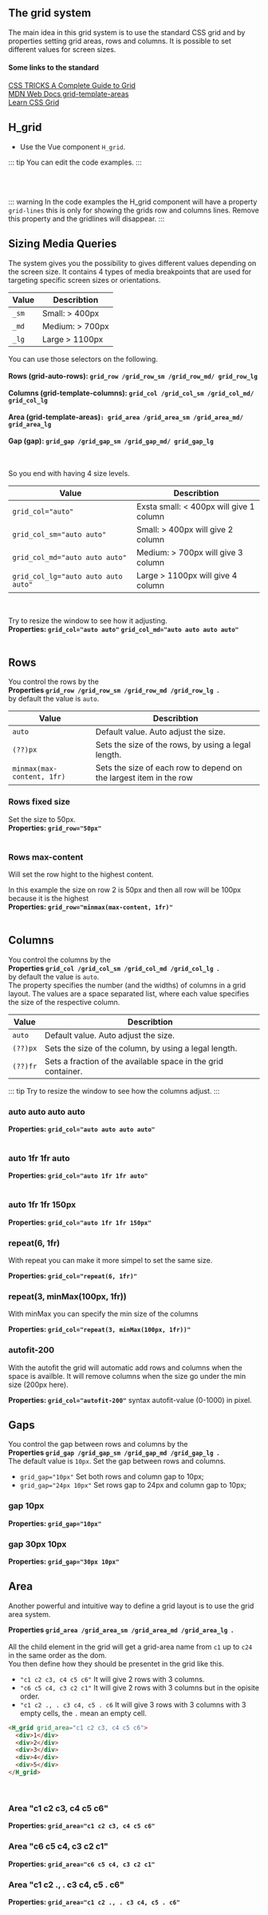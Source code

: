 ## The grid system

The main idea in this grid system is to use the standard CSS grid and by properties setting grid areas, rows and columns.
It is possible to set different values for screen sizes.

#### Some links to the standard

[CSS TRICKS A Complete Guide to Grid](https://css-tricks.com/snippets/css/complete-guide-grid/)<br/>
[MDN Web Docs grid-template-areas](https://developer.mozilla.org/en-US/docs/Web/CSS/grid-template-areas)<br/>
[Learn CSS Grid](https://learncssgrid.com/)<br/>

## H_grid

- Use the Vue component `H_grid`.

::: tip
You can edit the code examples.
:::

<br>
<hhl-live-editor title="" htmlCode='
    <template>
      <H_grid grid-lines grid_col="1fr auto 1fr" grid_padding="15px">
        <div>1</div>
        <div>2</div>
        <div>3</div>
      </H_grid>
    </template>
    <xstyle>
      .H_grid {
        box-shadow: var(--shadow-2);
      }
      .H_grid > div {
        min-height: 25px;
        min-width: 24px;
        background-color: var(--col-pri);
        color: white;
        text-align: center;
      }
    </xstyle>
'>
</hhl-live-editor>
<br/>

::: warning
In the code examples the H_grid component will have a property `grid-lines` this is only for showing the grids row and columns lines.
Remove this property and the gridlines will disappear.
:::

## Sizing Media Queries

The system gives you the possibility to gives different values depending on the screen size.
It contains 4 types of media breakpoints that are used for targeting specific screen sizes or orientations.

| Value | Describtion     |
| ----- | --------------- |
| `_sm` | Small: > 400px  |
| `_md` | Medium: > 700px |
| `_lg` | Large > 1100px  |

You can use those selectors on the following.<br><br>
**Rows (grid-auto-rows): `grid_row /grid_row_sm /grid_row_md/ grid_row_lg`**<br><br>
**Columns (grid-template-columns): `grid_col /grid_col_sm /grid_col_md/ grid_col_lg`**<br><br>
**Area (grid-template-areas)`: grid_area /grid_area_sm /grid_area_md/ grid_area_lg`**<br><br>
**Gap (gap): `grid_gap /grid_gap_sm /grid_gap_md/ grid_gap_lg`**<br><br>

<br>
So you end with having 4 size levels.
<br>

| Value                               | Describtion                             |
| ----------------------------------- | --------------------------------------- |
| `grid_col="auto"`                   | Exsta small: < 400px will give 1 column |
| `grid_col_sm="auto auto"`           | Small: > 400px will give 2 column       |
| `grid_col_md="auto auto auto"`      | Medium: > 700px will give 3 column      |
| `grid_col_lg="auto auto auto auto"` | Large > 1100px will give 4 column       |

<br>

Try to resize the window to see how it adjusting.<br>
**Properties: `grid_col="auto auto"` `grid_col_md="auto auto auto auto"`**
<br>
<hhl-live-editor title="" htmlCode='
    <template>
        <H_grid grid-lines grid_col="auto auto" grid_col_lg="auto auto auto auto" grid_padding="15px">
          <div>1</div>
          <div>2</div>
          <div>3</div>
          <div>3</div>
        </H_grid>
    </template>
    <xstyle>
      .H_grid {
        box-shadow: var(--shadow-2);
      }
      .H_grid > div {
        min-height: 25px;
        min-width: 24px;
        background-color: var(--col-pri);
        color: white;
        text-align: center;
      }
    <x/style>
'>
</hhl-live-editor>
<br/>

## Rows

You control the rows by the<br>
**Properties `grid_row /grid_row_sm /grid_row_md /grid_row_lg `.**<br>
by default the value is `auto`.

| Value                      | Describtion                                                        |
| -------------------------- | ------------------------------------------------------------------ |
| `auto`                     | Default value. Auto adjust the size.                               |
| `(??)px`                   | Sets the size of the rows, by using a legal length.                |
| `minmax(max-content, 1fr)` | Sets the size of each row to depend on the largest item in the row |

### Rows fixed size

Set the size to 50px.<br/>
**Properties: `grid_row="50px"`**
<br>
<hhl-live-editor title="" htmlCode='
    <template>
      <H_grid grid-lines grid_row="50px" grid_padding="15px">
        <div>1</div>
        <div>2</div>
        <div>3</div>
      </H_grid>
    </template>
    <xstyle>
      .H_grid {
        box-shadow: var(--shadow-2);
      }
      .H_grid > div {
        min-height: 25px;
        min-width: 24px;
        background-color: var(--col-pri);
        color: white;
        text-align: center;
      }
    </xstyle>
'>
</hhl-live-editor>
<br/>

### Rows max-content

Will set the row hight to the highest content.

In this example the size on row 2 is 50px and then all row will be 100px because it is the highest<br/>
**Properties: `grid_row="minmax(max-content, 1fr)"`**
<br>
<hhl-live-editor title="" htmlCode='
    <template>
      <H_grid grid-lines grid_row="minmax(max-content, 1fr)" grid_padding="15px">
        <div>1</div>
        <div style="height: 100px;">2</div>
        <div>3</div>
      </H_grid>
    </template>
    <xstyle>
      .H_grid {
        box-shadow: var(--shadow-2);
      }
      .H_grid > div {
        min-height: 25px;
        min-width: 24px;
        background-color: var(--col-pri);
        color: white;
        text-align: center;
      }
    </xstyle>
'>
</hhl-live-editor>
<br/>

## Columns

You control the columns by the<br>
**Properties `grid_col /grid_col_sm /grid_col_md /grid_col_lg `.**<br>
by default the value is `auto`.<br/>
The property specifies the number (and the widths) of columns in a grid layout.
The values are a space separated list, where each value specifies the size of the respective column.

| Value    | Describtion                                                   |
| -------- | ------------------------------------------------------------- |
| `auto`   | Default value. Auto adjust the size.                          |
| `(??)px` | Sets the size of the column, by using a legal length.         |
| `(??)fr` | Sets a fraction of the available space in the grid container. |

::: tip
Try to resize the window to see how the columns adjust.
:::

### auto auto auto auto

**Properties: `grid_col="auto auto auto auto"`**
<br>
<hhl-live-editor title="" htmlCode='
    <template>
      <H_grid grid-lines grid_col="auto auto auto auto" grid_padding="15px">
        <div style="width:100px">1</div>
        <div>2</div>
        <div>3</div>
        <div>4</div>
        <div>5</div>
      </H_grid>
    </template>
    <xstyle>
      .H_grid {
        box-shadow: var(--shadow-2);
      }
      .H_grid > div {
        min-height: 25px;
        min-width: 24px;
        background-color: var(--col-pri);
        color: white;
        text-align: center;
      }
    </xstyle>
'>
</hhl-live-editor>
<br/>

### auto 1fr 1fr auto

**Properties: `grid_col="auto 1fr 1fr auto"`**
<br>
<hhl-live-editor title="" htmlCode='
    <template>
      <H_grid grid-lines grid_col="auto 1fr 1fr auto" grid_padding="15px">
        <div style="width:100px">1</div>
        <div>2</div>
        <div>3</div>
        <div>4</div>
        <div>5</div>
      </H_grid>
    </template>
    <xstyle>
      .H_grid {
        box-shadow: var(--shadow-2);
      }
      .H_grid > div {
        min-height: 25px;
        min-width: 24px;
        background-color: var(--col-pri);
        color: white;
        text-align: center;
      }
    </xstyle>
'>
</hhl-live-editor>
<br/>

### auto 1fr 1fr 150px

**Properties: `grid_col="auto 1fr 1fr 150px"`**
<hhl-live-editor title="" htmlCode='
    <template>
    <H_grid grid-lines grid_col="auto 1fr 1fr 150px" grid_padding="15px">
      <div style="width:100px">1</div>
      <div>2</div>
      <div>3</div>
      <div>4</div>
      <div>5</div>
    </H_grid>
    </template>
    <xstyle>
      .H_grid {
        box-shadow: var(--shadow-2);
      }
      .H_grid > div {
        min-height: 25px;
        min-width: 24px;
        background-color: var(--col-pri);
        color: white;
        text-align: center;
      }
    </xstyle>
'>
</hhl-live-editor>
<br/>

### repeat(6, 1fr)

With repeat you can make it more simpel to set the same size.

**Properties: `grid_col="repeat(6, 1fr)"`**
<hhl-live-editor title="" htmlCode='
    <template>
    <H_grid grid-lines grid_col="repeat(6, 1fr)" grid_padding="15px">
      <div>1</div>
      <div>2</div>
      <div>3</div>
      <div>4</div>
      <div>5</div>
    </H_grid>
    </template>
    <xstyle>
      .H_grid {
        box-shadow: var(--shadow-2);
      }
      .H_grid > div {
        min-height: 25px;
        min-width: 24px;
        background-color: var(--col-pri);
        color: white;
        text-align: center;
      }
    </xstyle>
'>
</hhl-live-editor>
<br/>

### repeat(3, minMax(100px, 1fr))

With minMax you can specify the min size of the columns

**Properties: `grid_col="repeat(3, minMax(100px, 1fr))"`**
<hhl-live-editor title="" htmlCode='
    <template>
    <H_grid grid-lines grid_col="repeat(3, minMax(100px, 1fr))" grid_padding="15px">
      <div>1</div>
      <div>2</div>
      <div>3</div>
      <div>4</div>
      <div>5</div>
    </H_grid>
    </template>
    <xstyle>
      .H_grid {
        box-shadow: var(--shadow-2);
      }
      .H_grid > div {
        min-height: 25px;
        min-width: 24px;
        background-color: var(--col-pri);
        color: white;
        text-align: center;
      }
    </xstyle>
'>
</hhl-live-editor>
<br/>

### autofit-200

With the autofit the grid will automatic add rows and columns when the space is availble.
It will remove columns when the size go under the min size (200px here).

**Properties: `grid_col="autofit-200"`** syntax autofit-value (0-1000) in pixel.
<hhl-live-editor title="" htmlCode='
    <template>
    <H_grid grid-lines grid_col="autofit-200" grid_padding="15px">
      <div>1</div>
      <div>2</div>
      <div>3</div>
      <div>4</div>
      <div>5</div>
    </H_grid>
    </template>
    <xstyle>
      .H_grid {
        box-shadow: var(--shadow-2);
      }
      .H_grid > div {
        min-height: 25px;
        min-width: 24px;
        background-color: var(--col-pri);
        color: white;
        text-align: center;
      }
    </xstyle>
'>
</hhl-live-editor>
<br/>

## Gaps

You control the gap between rows and columns by the<br>
**Properties `grid_gap /grid_gap_sm /grid_gap_md /grid_gap_lg `.**<br>
The default value is `10px`.
Set the gap between rows and columns.<br/>

- `grid_gap="10px"` Set both rows and column gap to 10px;
- `grid_gap="24px 10px"` Set rows gap to 24px and column gap to 10px;

### gap 10px

**Properties: `grid_gap="10px"`**
<hhl-live-editor title="" htmlCode='
    <template>
    <H_grid grid-lines grid_col="auto auto" grid_gap="10px" grid_padding="15px">
      <div>1</div>
      <div>2</div>
      <div>3</div>
      <div>4</div>
      <div>5</div>
    </H_grid>
    </template>
    <xstyle>
      .H_grid {
        box-shadow: var(--shadow-2);
      }
      .H_grid > div {
        min-height: 25px;
        min-width: 24px;
        background-color: var(--col-pri);
        color: white;
        text-align: center;
      }
    </xstyle>
'>
</hhl-live-editor>
<br/>

### gap 30px 10px

**Properties: `grid_gap="30px 10px"`**
<hhl-live-editor title="" htmlCode='
    <template>
    <H_grid grid-lines grid_col="auto auto" grid_gap="30px 10px" grid_padding="15px">
      <div>1</div>
      <div>2</div>
      <div>3</div>
      <div>4</div>
      <div>5</div>
    </H_grid>
    </template>
    <xstyle>
      .H_grid {
        box-shadow: var(--shadow-2);
      }
      .H_grid > div {
        min-height: 25px;
        min-width: 24px;
        background-color: var(--col-pri);
        color: white;
        text-align: center;
      }
    </xstyle>
'>
</hhl-live-editor>
<br/>

## Area

Another powerful and intuitive way to define a grid layout is to use the grid area system.

**Properties `grid_area /grid_area_sm /grid_area_md /grid_area_lg `.**<br><br>
All the child element in the grid will get a grid-area name from `c1` up to `c24` in the same order as the dom.<br>
You then define how they should be presentet in the grid like this.<br>

- `"c1 c2 c3, c4 c5 c6"` It will give 2 rows with 3 columns.
- `"c6 c5 c4, c3 c2 c1"` It will give 2 rows with 3 columns but in the opisite order.
- `"c1 c2 ., . c3 c4, c5 . c6` It will give 3 rows with 3 columns with 3 empty cells, the `.` mean an empty cell.

```html
<H_grid grid_area="c1 c2 c3, c4 c5 c6">
  <div>1</div>
  <div>2</div>
  <div>3</div>
  <div>4</div>
  <div>5</div>
</H_grid>
```

<br>

### Area "c1 c2 c3, c4 c5 c6"

**Properties: `grid_area="c1 c2 c3, c4 c5 c6"`**
<hhl-live-editor title="" htmlCode='
    <template>
    <H_grid grid-lines grid_area="c1 c2 c3, c4 c5 c6" grid_padding="15px">
      <div>1</div>
      <div>2</div>
      <div>3</div>
      <div>4</div>
      <div>5</div>
      <div>6</div>
    </H_grid>
    </template>
    <xstyle>
      .H_grid {
        box-shadow: var(--shadow-2);
      }
      .H_grid > div {
        min-height: 25px;
        min-width: 24px;
        background-color: var(--col-pri);
        color: white;
        text-align: center;
      }
    </xstyle>
'>
</hhl-live-editor>
<br>

### Area "c6 c5 c4, c3 c2 c1"

**Properties: `grid_area="c6 c5 c4, c3 c2 c1"`**
<hhl-live-editor title="" htmlCode='
    <template>
    <H_grid grid-lines grid_area="c6 c5 c4, c3 c2 c1" grid_padding="15px">
      <div>1</div>
      <div>2</div>
      <div>3</div>
      <div>4</div>
      <div>5</div>
      <div>6</div>
    </H_grid>
    </template>
    <xstyle>
      .H_grid {
        box-shadow: var(--shadow-2);
      }
      .H_grid > div {
        min-height: 25px;
        min-width: 24px;
        background-color: var(--col-pri);
        color: white;
        text-align: center;
      }
    </xstyle>
'>
</hhl-live-editor>
<br>

### Area "c1 c2 ., . c3 c4, c5 . c6"

**Properties: `grid_area="c1 c2 ., . c3 c4, c5 . c6"`**
<hhl-live-editor title="" htmlCode='
    <template>
    <H_grid grid-lines grid_area="c1 c2 ., . c3 c4, c5 . c6" grid_padding="15px">
      <div>1</div>
      <div>2</div>
      <div>3</div>
      <div>4</div>
      <div>5</div>
      <div>6</div>
    </H_grid>
    </template>
    <xstyle>
      .H_grid {
        box-shadow: var(--shadow-2);
      }
      .H_grid > div {
        min-height: 25px;
        min-width: 24px;
        background-color: var(--col-pri);
        color: white;
        text-align: center;
      }
    </xstyle>
'>
</hhl-live-editor>
<br>
<br>
<br>
<br>
<br>
<br>
